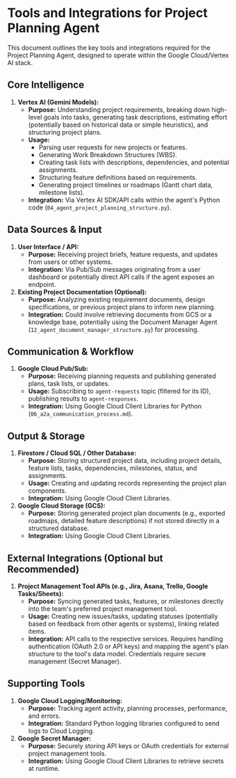 # Tools and Integrations for Project Planning Agent

This document outlines the key tools and integrations required for the Project Planning Agent, designed to operate within the Google Cloud/Vertex AI stack.

## Core Intelligence

1.  **Vertex AI (Gemini Models):**
    *   **Purpose:** Understanding project requirements, breaking down high-level goals into tasks, generating task descriptions, estimating effort (potentially based on historical data or simple heuristics), and structuring project plans.
    *   **Usage:**
        *   Parsing user requests for new projects or features.
        *   Generating Work Breakdown Structures (WBS).
        *   Creating task lists with descriptions, dependencies, and potential assignments.
        *   Structuring feature definitions based on requirements.
        *   Generating project timelines or roadmaps (Gantt chart data, milestone lists).
    *   **Integration:** Via Vertex AI SDK/API calls within the agent's Python code (`04_agent_project_planning_structure.py`).

## Data Sources & Input

1.  **User Interface / API:**
    *   **Purpose:** Receiving project briefs, feature requests, and updates from users or other systems.
    *   **Integration:** Via Pub/Sub messages originating from a user dashboard or potentially direct API calls if the agent exposes an endpoint.
2.  **Existing Project Documentation (Optional):**
    *   **Purpose:** Analyzing existing requirement documents, design specifications, or previous project plans to inform new planning.
    *   **Integration:** Could involve retrieving documents from GCS or a knowledge base, potentially using the Document Manager Agent (`12_agent_document_manager_structure.py`) for processing.

## Communication & Workflow

1.  **Google Cloud Pub/Sub:**
    *   **Purpose:** Receiving planning requests and publishing generated plans, task lists, or updates.
    *   **Usage:** Subscribing to `agent-requests` topic (filtered for its ID), publishing results to `agent-responses`.
    *   **Integration:** Using Google Cloud Client Libraries for Python (`06_a2a_communication_process.md`).

## Output & Storage

1.  **Firestore / Cloud SQL / Other Database:**
    *   **Purpose:** Storing structured project data, including project details, feature lists, tasks, dependencies, milestones, status, and assignments.
    *   **Usage:** Creating and updating records representing the project plan components.
    *   **Integration:** Using Google Cloud Client Libraries.
2.  **Google Cloud Storage (GCS):**
    *   **Purpose:** Storing generated project plan documents (e.g., exported roadmaps, detailed feature descriptions) if not stored directly in a structured database.
    *   **Integration:** Using Google Cloud Client Libraries.

## External Integrations (Optional but Recommended)

1.  **Project Management Tool APIs (e.g., Jira, Asana, Trello, Google Tasks/Sheets):**
    *   **Purpose:** Syncing generated tasks, features, or milestones directly into the team's preferred project management tool.
    *   **Usage:** Creating new issues/tasks, updating statuses (potentially based on feedback from other agents or systems), linking related items.
    *   **Integration:** API calls to the respective services. Requires handling authentication (OAuth 2.0 or API keys) and mapping the agent's plan structure to the tool's data model. Credentials require secure management (Secret Manager).

## Supporting Tools

1.  **Google Cloud Logging/Monitoring:**
    *   **Purpose:** Tracking agent activity, planning processes, performance, and errors.
    *   **Integration:** Standard Python logging libraries configured to send logs to Cloud Logging.
2.  **Google Secret Manager:**
    *   **Purpose:** Securely storing API keys or OAuth credentials for external project management tools.
    *   **Integration:** Using Google Cloud Client Libraries to retrieve secrets at runtime.
